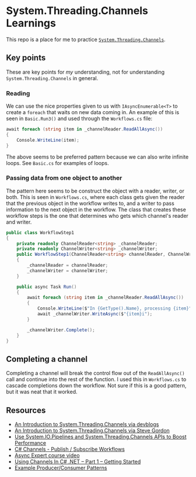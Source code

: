 # System.Threading.Channels Learnings
This repo is a place for me to practice [`System.Threading.Channels`](https://docs.microsoft.com/en-us/dotnet/api/system.threading.channels).

## Key points
These are key points for _my_ understanding, not for understanding `System.Threading.Channels` in general.

### Reading
We can use the nice properties given to us with `IAsyncEnumerable<T>` to create a `foreach` that waits on new data coming in. An example of this is seen in `Basic.Run3()` and used through the `Workflows.cs` file:
```csharp
await foreach (string item in _channelReader.ReadAllAsync())
{
	Console.WriteLine(item);
}
```
The above seems to be preferred pattern because we can also write infinite loops. See `Basic.cs` for examples of loops.

### Passing data from one object to another
The pattern here seems to be construct the object with a reader, writer, or both. This is seen in `Workflows.cs`, where each class gets given the reader that the previous object in the workflow writes to, and a writer to pass information to the next object in the workflow. The class that creates these workflow steps is the one that determines who gets which channel's reader and writer.
```csharp
public class WorkflowStep1
{
	private readonly ChannelReader<string> _channelReader;
	private readonly ChannelWriter<string> _channelWriter;
	public WorkflowStep1(ChannelReader<string> channelReader, ChannelWriter<string> channelWriter)
	{
		_channelReader = channelReader;
		_channelWriter = channelWriter;
	}

	public async Task Run()
	{
		await foreach (string item in _channelReader.ReadAllAsync())
		{
			Console.WriteLine($"In {GetType().Name}, processing {item}");
			await _channelWriter.WriteAsync($"{item}i");
		}

		_channelWriter.Complete();
	}
}
```

## Completing a channel
Completing a channel will break the control flow out of the `ReadAllAsync()` call and continue into the rest of the function. I used this in `Workflows.cs` to cascade completions down the workflow. Not sure if this is a good pattern, but it was neat that it worked.

## Resources
- [An Introduction to System.Threading.Channels via devblogs](https://devblogs.microsoft.com/dotnet/an-introduction-to-system-threading-channels/) 
- [An Introduction to System.Threading.Channels via Steve Gordon](https://www.stevejgordon.co.uk/an-introduction-to-system-threading-channels)
- [Use System.IO.Pipelines and System.Threading.Channels APIs to Boost Performance](https://itnext.io/use-system-io-pipelines-and-system-threading-channels-apis-to-boost-performance-832d7ab7c719)
- [C# Channels - Publish / Subscribe Workflows](https://deniskyashif.com/2019/12/08/csharp-channels-part-1/)
- [Async Expert course video](https://academy.dotnetos.org/courses/take/async-expert-en/lessons/13606646-channels)
- [Using Channels In C# .NET – Part 1 – Getting Started](https://dotnetcoretutorials.com/2020/11/24/using-channels-in-net-core-part-1-getting-started/)
- [Example Producer/Consumer Patterns](https://github.com/dotnet/corefxlab/blob/31d98a89d2e38f786303bf1e9f8ba4cf5b203b0f/src/System.Threading.Tasks.Channels/README.md#example-producerconsumer-patterns)

